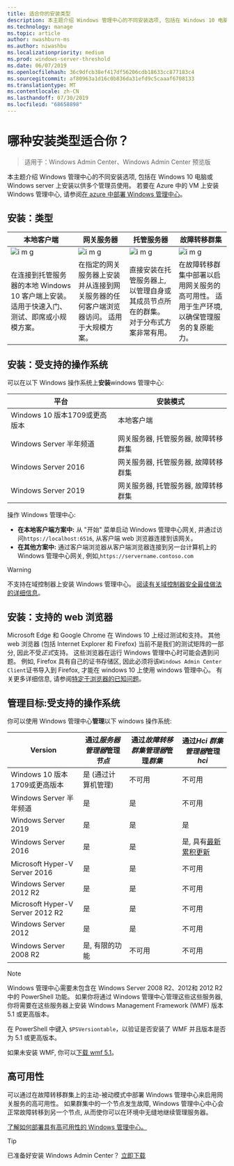 ```yaml
---
title: 适合你的安装类型
description: 本主题介绍 Windows 管理中心的不同安装选项, 包括在 Windows 10 电脑或 Windows server 上安装以供多个管理员使用。
ms.technology: manage
ms.topic: article
author: nwashburn-ms
ms.author: niwashbu
ms.localizationpriority: medium
ms.prod: windows-server-threshold
ms.date: 06/07/2019
ms.openlocfilehash: 36c9dfcb38ef417df56206cdb18633cc877183c4
ms.sourcegitcommit: af80963a1d16c0b836da31efd9c5caaaf6708133
ms.translationtype: MT
ms.contentlocale: zh-CN
ms.lasthandoff: 07/30/2019
ms.locfileid: "68658898"
---
```

# <a name="what-type-of-installation-is-right-for-you"></a>哪种安装类型适合你？

>适用于：Windows Admin Center、Windows Admin Center 预览版

本主题介绍 Windows 管理中心的不同安装选项, 包括在 Windows 10 电脑或 Windows server 上安装以供多个管理员使用。 若要在 Azure 中的 VM 上安装 Windows 管理中心, 请参阅[在 azure 中部署 Windows 管理中心](../azure/deploy-wac-in-azure.md)。

## <a name="installation-types"></a>安装：类型

| 本地客户端                                | 网关服务器                                  | 托管服务器                               | 故障转移群集                           |
|---------------------------------------------|-------------------------------------------------|----------------------------------------------|--------------------------------------------|
| ![i m g](../media/deployment-options/W10.PNG) | ![i m g](../media/deployment-options/gateway.PNG) | ![i m g](../media/deployment-options/node.PNG) | ![i m g](../media/deployment-options/HA.png) |
| 在连接到托管服务器的本地 Windows 10 客户端上安装。  适用于快速入门、测试、即席或小规模方案。 |在指定的网关服务器上安装并从连接到网关服务器的任何客户端浏览器访问。  适用于大规模方案。 | 直接安装在托管服务器上, 以管理自身或其成员节点所在的群集。  对于分布式方案非常有用。 | 在故障转移群集中部署以启用网关服务的高可用性。 适用于生产环境, 以确保管理服务的复原能力。 |

## <a name="installation-supported-operating-systems"></a>安装：受支持的操作系统

可以在以下 Windows 操作系统上**安装**windows 管理中心:

| **平台**                       | **安装模式** |
| -----------------------------------| --------------------- |
| Windows 10 版本1709或更高版本  | 本地客户端 |
| Windows Server 半年频道 | 网关服务器, 托管服务器, 故障转移群集 |
| Windows Server 2016                | 网关服务器, 托管服务器, 故障转移群集 |
| Windows Server 2019                | 网关服务器, 托管服务器, 故障转移群集 |

操作 Windows 管理中心:

- **在本地客户端方案中:** 从 "开始" 菜单启动 Windows 管理中心网关, 并通过访问`https://localhost:6516`, 从客户端 web 浏览器连接到该网关。
- **在其他方案中:** 通过客户端浏览器从客户端浏览器连接到另一台计算机上的 Windows 管理中心网关, 例如,`https://servername.contoso.com`

> [!WARNING]
> 不支持在域控制器上安装 Windows 管理中心。 [阅读有关域控制器安全最佳做法的详细信息](https://docs.microsoft.com/windows-server/identity/ad-ds/plan/security-best-practices/securing-domain-controllers-against-attack)。 

## <a name="installation-supported-web-browsers"></a>安装：支持的 web 浏览器

Microsoft Edge 和 Google Chrome 在 Windows 10 上经过测试和支持。 其他 web 浏览器 (包括 Internet Explorer 和 Firefox) 当前不是我们的测试矩阵的一部分, 因此不受*正式*支持。 这些浏览器在运行 Windows 管理中心时可能会遇到问题。 例如, Firefox 具有自己的证书存储区, 因此必须将该`Windows Admin Center Client`证书导入到 Firefox, 才能在 windows 10 上使用 windows 管理中心。 有关更多详细信息, 请参阅[特定于浏览器的已知问题](../support/known-issues.md#browser-specific-issues)。

## <a name="management-target-supported-operating-systems"></a>管理目标:受支持的操作系统

你可以使用 Windows 管理中心**管理**以下 windows 操作系统:

| Version | 通过*服务器管理器*管理*节点* | 通过*故障转移群集管理器*管理*群集* | 通过*Hci 群集管理器*管理*hci* |
| ------------------------- |--------------- | ----- | ------------------------ |
| Windows 10 版本1709或更高版本 | 是 (通过计算机管理) | 不可用 | 不可用 |
| Windows Server 半年频道 | 是 | 是 | 不可用 |
| Windows Server 2019 | 是 | 是 | 是 |
| Windows Server 2016 | 是 | 是 | 是, 具有[最新累积更新](../use/manage-hyper-converged.md#prepare-your-windows-server-2016-cluster-for-windows-admin-center) |
| Microsoft Hyper-V Server 2016 | 是 | 是 | 不可用 |
| Windows Server 2012 R2 | 是 | 是 | 不可用 |
| Microsoft Hyper-V Server 2012 R2 | 是 | 是 | 不可用 |
| Windows Server 2012 | 是 | 是 | 不可用 |
| Windows Server 2008 R2 | 是, 有限的功能 | 不可用 | 不可用 |

> [!NOTE]
> Windows 管理中心需要未包含在 Windows Server 2008 R2、2012和 2012 R2 中的 PowerShell 功能。 如果你将通过 Windows 管理中心管理这些这些服务器, 你将需要在这些服务器上安装 Windows Management Framework (WMF) 版本5.1 或更高版本。
> 
> 在 PowerShell 中键入 `$PSVersiontable`，以验证是否安装了 WMF 并且版本是否为 5.1 或更高版本。 
> 
> 如果未安装 WMF, 你可以[下载 wmf 5.1](https://www.microsoft.com/en-us/download/details.aspx?id=54616)。

## <a name="high-availability"></a>高可用性

可以通过在故障转移群集上的主动-被动模式中部署 Windows 管理中心来启用网关服务的高可用性。 如果群集中的一个节点发生故障, Windows 管理中心中心会正常故障转移到另一个节点, 从而使你可以在环境中无缝地继续管理服务器。

[了解如何部署具有高可用性的 Windows 管理中心。](../deploy/high-availability.md)

> [!Tip]
> 已准备好安装 Windows Admin Center？ [立即下载](https://aka.ms/windowsadmincenter)
